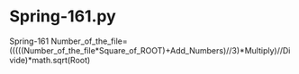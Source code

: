 # Spring-161.py
Spring-161
Number_of_the_file=(((((Number_of_the_file*Square_of_ROOT)+Add_Numbers)//3)*Multiply)//Divide)*math.sqrt(Root)
